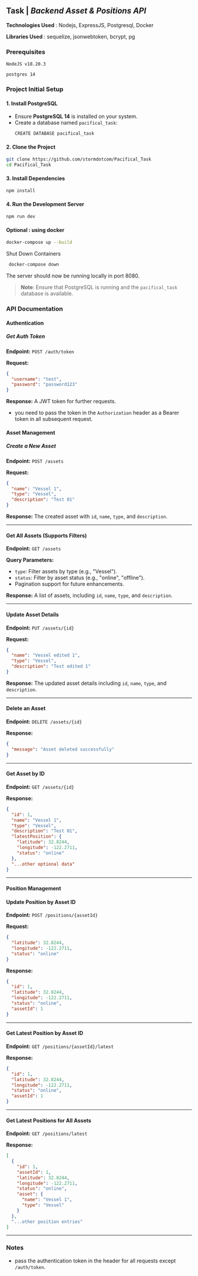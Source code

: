 ## Task | _Backend Asset & Positions API_

**Technologies Used** : Nodejs, ExpressJS, Postgresql, Docker

**Libraries Used** : sequelize, jsonwebtoken, bcrypt, pg

### Prerequisites

`NodeJS v18.20.3`

`postgres 14`

### Project Initial Setup

#### 1. Install PostgreSQL

- Ensure **PostgreSQL 14** is installed on your system.
- Create a database named `pacifical_task`:
  ```bash
  CREATE DATABASE pacifical_task
  ```

#### 2. Clone the Project

```bash
git clone https://github.com/stormdotcom/Pacifical_Task
cd Pacifical_Task
```

#### 3. Install Dependencies

```bash
npm install
```

#### 4. Run the Development Server

```bash
npm run dev
```

#### Optional : using docker

```bash
docker-compose up --build
```

Shut Down Containers

```bash
 docker-compose down
```

The server should now be running locally in port 8080.

> **Note**: Ensure that PostgreSQL is running and the `pacifical_task` database is available.

### API Documentation

#### Authentication

##### Get Auth Token

**Endpoint:** `POST /auth/token`

**Request:**

```json
{
  "username": "test",
  "password": "password123"
}
```

**Response:** A JWT token for further requests.

- you need to pass the token in the `Authorization` header as a Bearer token in all subsequent request.

#### Asset Management

##### Create a New Asset

**Endpoint:** `POST /assets`

**Request:**

```json
{
  "name": "Vessel 1",
  "type": "Vessel",
  "description": "Test 01"
}
```

**Response:** The created asset with `id`, `name`, `type`, and `description`.

---

#### Get All Assets (Supports Filters)

**Endpoint:** `GET /assets`

**Query Parameters:**

- `type`: Filter assets by type (e.g., "Vessel").
- `status`: Filter by asset status (e.g., "online", "offline").
- Pagination support for future enhancements.

**Response:** A list of assets, including `id`, `name`, `type`, and `description`.

---

#### Update Asset Details

**Endpoint:** `PUT /assets/{id}`

**Request:**

```json
{
  "name": "Vessel edited 1",
  "type": "Vessel",
  "description": "Test edited 1"
}
```

**Response:** The updated asset details including `id`, `name`, `type`, and `description`.

---

#### Delete an Asset

**Endpoint:** `DELETE /assets/{id}`

**Response:**

```json
{
  "message": "Asset deleted successfully"
}
```

---

#### Get Asset by ID

**Endpoint:** `GET /assets/{id}`

**Response:**

```json
{
  "id": 1,
  "name": "Vessel 1",
  "type": "Vessel",
  "description": "Test 01",
  "latestPosition": {
    "latitude": 32.8244,
    "longitude": -122.2711,
    "status": "online"
  },
  "...other optional data"
}
```

---

#### Position Management

#### Update Position by Asset ID

**Endpoint:** `POST /positions/{assetId}`

**Request:**

```json
{
  "latitude": 32.8244,
  "longitude": -122.2711,
  "status": "online"
}
```

**Response:**

```json
{
  "id": 1,
  "latitude": 32.8244,
  "longitude": -122.2711,
  "status": "online",
  "assetId": 1
}
```

---

#### Get Latest Position by Asset ID

**Endpoint:** `GET /positions/{assetId}/latest`

**Response:**

```json
{
  "id": 1,
  "latitude": 32.8244,
  "longitude": -122.2711,
  "status": "online",
  "assetId": 1
}
```

---

#### Get Latest Positions for All Assets

**Endpoint:** `GET /positions/latest`

**Response:**

```json
[
  {
    "id": 1,
    "assetId": 1,
    "latitude": 32.8244,
    "longitude": -122.2711,
    "status": "online",
    "asset": {
      "name": "Vessel 1",
      "type": "Vessel"
    }
  },
  "...other position entries"
]
```

---

### Notes

- pass the authentication token in the header for all requests except `/auth/token`.
